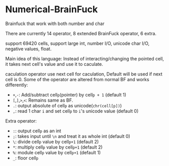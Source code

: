 # Numerical-BrainFuck
Brainfuck that work with both number and char

There are currently 14 operator, 8 extended BrainFuck operator, 6 extra.

support 69420 cells, support large int, number I/O, unicode char I/O, negative values, float.

Main idea of this language: Instead of interacting/changing the pointed cell, it takes next cell's value and use it to caculate.

caculation operator use next cell for caculation, Default will be used if next cell is 0.
Some of the operator are altered from normal BF and works differently:
 - `+`,`-`: Add/subtract cell`p`(pointer) by cell`p + 1` (default 1)
 - `[`,`]`,`>`,`<`: Remains same as BF.
 - `.`: output absolute of cell`p` as unicode(`chr(cell[p])`)
 - `,`: read 1 char `i` and set cell`p` to `i`'s unicode value (default 0)

Extra operator:

 - `:`: output cell`p` as an int
 - `;`: takes input until `\n` and treat it as whole int (default 0)
 - `\`: divide cell`p` value by cell`p+1` (default 2)
 - `*`: multiply cell`p` value by cell`p+1` (default 2)
 - `%`: module cell`p` value by cell`p+1` (default 1)
 - `_`: floor cell`p`

